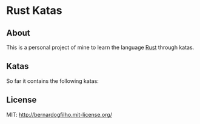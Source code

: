 # Rust Katas

## About
This is a personal project of mine to learn the language [Rust](http://www.rust-lang.org/) through katas.

## Katas

So far it contains the following katas:


## License

MIT: http://bernardogfilho.mit-license.org/